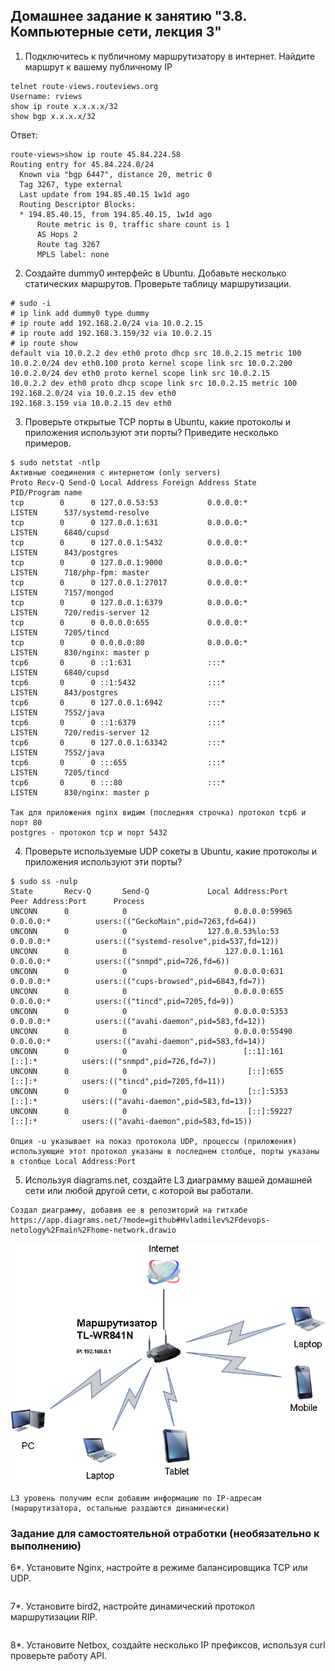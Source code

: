 ## Домашнее задание к занятию "3.8. Компьютерные сети, лекция 3"

1. Подключитесь к публичному маршрутизатору в интернет. Найдите маршрут к вашему публичному IP
```
telnet route-views.routeviews.org
Username: rviews
show ip route x.x.x.x/32
show bgp x.x.x.x/32
```
Ответ:  
```
route-views>show ip route 45.84.224.58  
Routing entry for 45.84.224.0/24
  Known via "bgp 6447", distance 20, metric 0
  Tag 3267, type external
  Last update from 194.85.40.15 1w1d ago
  Routing Descriptor Blocks:
  * 194.85.40.15, from 194.85.40.15, 1w1d ago
      Route metric is 0, traffic share count is 1
      AS Hops 2
      Route tag 3267
      MPLS label: none
```

2. Создайте dummy0 интерфейс в Ubuntu. Добавьте несколько статических маршрутов. Проверьте таблицу маршрутизации.
```
# sudo -i
# ip link add dummy0 type dummy
# ip route add 192.168.2.0/24 via 10.0.2.15
# ip route add 192.168.3.159/32 via 10.0.2.15
# ip route show
default via 10.0.2.2 dev eth0 proto dhcp src 10.0.2.15 metric 100
10.0.2.0/24 dev eth0.100 proto kernel scope link src 10.0.2.200
10.0.2.0/24 dev eth0 proto kernel scope link src 10.0.2.15
10.0.2.2 dev eth0 proto dhcp scope link src 10.0.2.15 metric 100
192.168.2.0/24 via 10.0.2.15 dev eth0
192.168.3.159 via 10.0.2.15 dev eth0

```

3. Проверьте открытые TCP порты в Ubuntu, какие протоколы и приложения используют эти порты? Приведите несколько примеров.
```
$ sudo netstat -ntlp
Активные соединения с интернетом (only servers)
Proto Recv-Q Send-Q Local Address Foreign Address State       PID/Program name    
tcp        0      0 127.0.0.53:53           0.0.0.0:*               LISTEN      537/systemd-resolve
tcp        0      0 127.0.0.1:631           0.0.0.0:*               LISTEN      6840/cupsd          
tcp        0      0 127.0.0.1:5432          0.0.0.0:*               LISTEN      843/postgres        
tcp        0      0 127.0.0.1:9000          0.0.0.0:*               LISTEN      718/php-fpm: master
tcp        0      0 127.0.0.1:27017         0.0.0.0:*               LISTEN      7157/mongod        
tcp        0      0 127.0.0.1:6379          0.0.0.0:*               LISTEN      720/redis-server 12
tcp        0      0 0.0.0.0:655             0.0.0.0:*               LISTEN      7205/tincd          
tcp        0      0 0.0.0.0:80              0.0.0.0:*               LISTEN      830/nginx: master p
tcp6       0      0 ::1:631                 :::*                    LISTEN      6840/cupsd          
tcp6       0      0 ::1:5432                :::*                    LISTEN      843/postgres        
tcp6       0      0 127.0.0.1:6942          :::*                    LISTEN      7552/java          
tcp6       0      0 ::1:6379                :::*                    LISTEN      720/redis-server 12
tcp6       0      0 127.0.0.1:63342         :::*                    LISTEN      7552/java          
tcp6       0      0 :::655                  :::*                    LISTEN      7205/tincd          
tcp6       0      0 :::80                   :::*                    LISTEN      830/nginx: master p

Так для приложения nginx видим (последняя строчка) протокол tcp6 и порт 80
postgres - протокол tcp и порт 5432
```

4. Проверьте используемые UDP сокеты в Ubuntu, какие протоколы и приложения используют эти порты?
```
$ sudo ss -nulp
State       Recv-Q       Send-Q             Local Address:Port              Peer Address:Port      Process                                                             
UNCONN      0            0                        0.0.0.0:59965                  0.0.0.0:*          users:(("GeckoMain",pid=7263,fd=64))                               
UNCONN      0            0                  127.0.0.53%lo:53                     0.0.0.0:*          users:(("systemd-resolve",pid=537,fd=12))                         
UNCONN      0            0                      127.0.0.1:161                    0.0.0.0:*          users:(("snmpd",pid=726,fd=6))                                     
UNCONN      0            0                        0.0.0.0:631                    0.0.0.0:*          users:(("cups-browsed",pid=6843,fd=7))                             
UNCONN      0            0                        0.0.0.0:655                    0.0.0.0:*          users:(("tincd",pid=7205,fd=9))                                   
UNCONN      0            0                        0.0.0.0:5353                   0.0.0.0:*          users:(("avahi-daemon",pid=583,fd=12))                             
UNCONN      0            0                        0.0.0.0:55490                  0.0.0.0:*          users:(("avahi-daemon",pid=583,fd=14))                             
UNCONN      0            0                          [::1]:161                       [::]:*          users:(("snmpd",pid=726,fd=7))                                     
UNCONN      0            0                           [::]:655                       [::]:*          users:(("tincd",pid=7205,fd=11))                                   
UNCONN      0            0                           [::]:5353                      [::]:*          users:(("avahi-daemon",pid=583,fd=13))                             
UNCONN      0            0                           [::]:59227                     [::]:*          users:(("avahi-daemon",pid=583,fd=15))

Опция -u указывает на показ протокола UDP, процессы (приложения) использующие этот протокол указаны в последнем столбце, порты указаны в столбце Local Address:Port
```

5. Используя diagrams.net, создайте L3 диаграмму вашей домашней сети или любой другой сети, с которой вы работали.
```
Создал диаграмму, добавив ее в репозиторий на гитхабе
https://app.diagrams.net/?mode=github#Hvladmilev%2Fdevops-netology%2Fmain%2Fhome-network.drawio
```
![Диаграмма домашней сети](https://github.com/vladmilev/devops-netology/blob/main/home-network.drawio.png)
```
L3 уровень получим если добавим информацию по IP-адресам (маршрутизатора, остальные раздаются динамически)
```

### Задание для самостоятельной отработки (необязательно к выполнению)

6*. Установите Nginx, настройте в режиме балансировщика TCP или UDP.
```
```

7*. Установите bird2, настройте динамический протокол маршрутизации RIP.
```
```

8*. Установите Netbox, создайте несколько IP префиксов, используя curl проверьте работу API.
```
```
